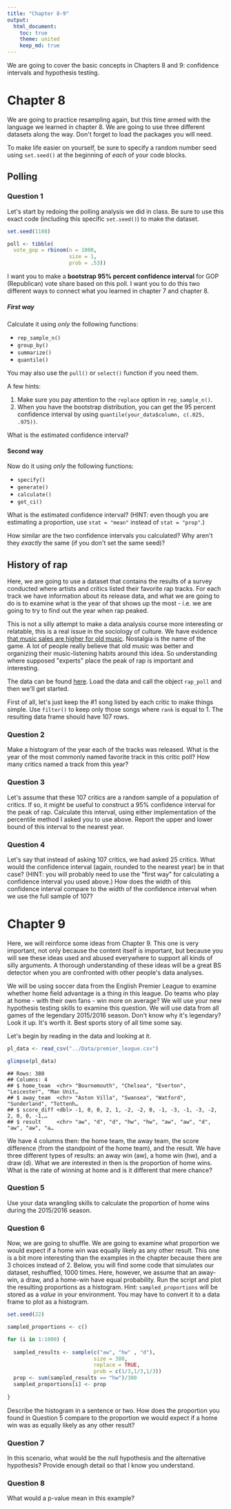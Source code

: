 ```yaml
---
title: "Chapter 8-9"
output: 
  html_document: 
    toc: true
    theme: united
    keep_md: true
---
```


We are going to cover the basic concepts in Chapters 8 and 9: confidence intervals and hypothesis testing. 

# Chapter 8 

We are going to practice resampling again, but this time armed with the language we learned in chapter 8. We are going to use three different datasets along the way. Don't forget to load the packages you will need.

To make life easier on yourself, be sure to specify a random number seed using `set.seed()` at the beginning of *each* of your code blocks. 
## Polling 
### Question 1

Let's start by redoing the polling analysis we did in class. Be sure to use this exact code (including this specific `set.seed()`) to make the dataset.


```r
set.seed(1108)

poll <- tibble(
  vote_gop = rbinom(n = 1000,
                    size = 1,
                    prob = .53))
```

I want you to make a **bootstrap 95% percent confidence interval** for GOP (Republican) vote share based on this poll. I want you to do this two different ways to connect what you learned in chapter 7 and chapter 8.

##### First way

Calculate it using *only* the following functions:

* `rep_sample_n()`
* `group_by()`
* `summarize()`
* `quantile()`

You may also use the `pull()` or `select()` function if you need them.

A few hints: 

1. Make sure you pay attention to the `replace` option in `rep_sample_n()`.
2. When you have the bootstrap distribution, you can get the 95 percent confidence interval by using `quantile(your_data$column, c(.025, .975))`.

What is the estimated confidence interval?

#### Second way

Now do it using *only* the following functions:

* `specify()`
* `generate()`
* `calculate()`
* `get_ci()`

What is the estimated confidence interval? (HINT: even though you are estimating a proportion, use `stat = "mean"` instead of `stat = "prop"`.)

How similar are the two confidence intervals you calculated? Why aren't they *exactly* the same (if you don't set the same seed)?

## History of rap

Here, we are going to use a dataset that contains the results of a survey conducted where artists and critics listed their favorite rap tracks. For each track we have information about its release data, and what we are going to do is to examine what is the year of that shows up the most - i.e. we are going to try to find out the year when rap peaked. 

This is not a silly attempt to make a data analysis course more interesting or relatable, this is a real issue in the sociology of culture. We have evidence [that music sales are higher for old music](https://www.theatlantic.com/ideas/archive/2022/01/old-music-killing-new-music/621339/). Nostalgia is the name of the game. A lot of people really believe that old music was better and organizing their music-listening habits around this idea. So understanding where supposed "experts" place the peak of rap is important and interesting. 

The data can be found [here](https://raw.githubusercontent.com/rfordatascience/tidytuesday/master/data/2020/2020-04-14/polls.csv). Load the data and call the object `rap_poll` and then we'll get started.

First of all, let's just keep the #1 song listed by each critic to make things simple. Use `filter()` to keep only those songs where `rank` is equal to 1. The resulting data frame should have 107 rows.

### Question 2

Make a histogram of the year each of the tracks was released. What is the year of the most commonly named favorite track in this critic poll? How many critics named a track from this year?

### Question 3

Let's assume that these 107 critics are a random sample of a population of critics. If so, it might be useful to construct a 95% confidence interval for the peak of rap. Calculate this interval, using either implementation of the percentile method I asked you to use above. Report the upper and lower bound of this interval to the nearest year.

### Question 4

Let's say that instead of asking 107 critics, we had asked 25 critics. What would the confidence interval (again, rounded to the nearest year) be in that case? (HINT: you will probably need to use the "first way" for calculating a confidence interval you used above.) How does the width of this confidence interval compare to the width of the confidence interval when we use the full sample of 107?

# Chapter 9

Here, we will reinforce some ideas from Chapter 9. This one is very important, not only because the content itself is important, but because you will see these ideas used and abused everywhere to support all kinds of silly arguments. A thorough understanding of these ideas will be a great BS detector when you are confronted with other people's data analyses. 

We will be using soccer data from the English Premier League to examine whether home field advantage is a thing in this league. Do teams who play at home - with their own fans - win more on average? We will use your new hypothesis testing skills to examine this question. We will use data from all games of the legendary 2015/2016 season. Don't know why it's legendary? Look it up. It's worth it. Best sports story of all time some say.  

Let's begin by reading in the data and looking at it. 


```r
pl_data <- read_csv("../Data/premier_league.csv")

glimpse(pl_data)
```

```
## Rows: 380
## Columns: 4
## $ home_team  <chr> "Bournemouth", "Chelsea", "Everton", "Leicester", "Man Unit…
## $ away_team  <chr> "Aston Villa", "Swansea", "Watford", "Sunderland", "Tottenh…
## $ score_diff <dbl> -1, 0, 0, 2, 1, -2, -2, 0, -1, -3, -1, -3, -2, 2, 0, 0, -1,…
## $ result     <chr> "aw", "d", "d", "hw", "hw", "aw", "aw", "d", "aw", "aw", "a…
```

We have 4 columns then: the home team, the away team, the score difference (from the standpoint of the home team), and the result. We have three different types of results: an away win (aw), a home win (hw), and a draw (d). What we are interested in then is the proportion of home wins. What is the rate of winning at home and is it different that mere chance? 

### Question 5

Use your data wrangling skills to calculate the proportion of home wins during the 2015/2016 season. 

### Question 6

Now, we are going to shuffle. We are going to examine what proportion we would expect if a home win was equally likely as any other result. This one is a bit more interesting than the examples in the chapter because there are 3 choices instead of 2. Below, you will find some code that simulates our dataset, reshuffled, 1000 times. Here, however, we assume that an away-win, a draw, and a home-win have equal probability. Run the script and plot the resulting proportions as a histogram. Hint: `sampled_proportions` will be stored as a _value_ in your environment. You may have to convert it to a data frame to plot as a histogram. 


```r
set.seed(22)

sampled_proportions <- c()

for (i in 1:1000) {
  
  sampled_results <- sample(c("aw", "hw" , "d"), 
                            size = 380,
                            replace = TRUE, 
                            prob = c(1/3,1/3,1/3))
  prop <- sum(sampled_results == "hw")/380
  sampled_proportions[i] <- prop
  
}
```

Describe the histogram in a sentence or two. How does the proportion you found in Question 5 compare to the proportion we would expect if a home win was as equally likely as any other result?

### Question 7

In this scenario, what would be the null hypothesis and the alternative hypothesis? Provide enough detail so that I know you understand. 

### Question 8

What would a p-value mean in this example? 





